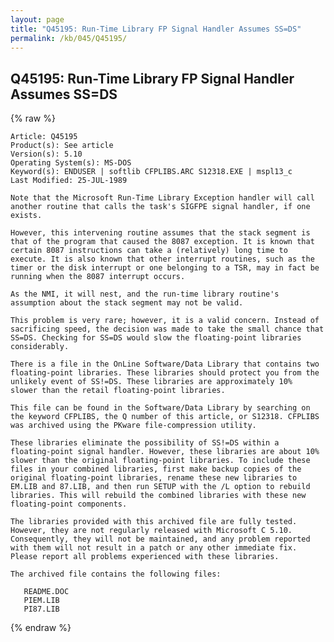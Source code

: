 ```yaml
---
layout: page
title: "Q45195: Run-Time Library FP Signal Handler Assumes SS=DS"
permalink: /kb/045/Q45195/
---
```


## Q45195: Run-Time Library FP Signal Handler Assumes SS=DS

{% raw %}

	Article: Q45195
	Product(s): See article
	Version(s): 5.10
	Operating System(s): MS-DOS
	Keyword(s): ENDUSER | softlib CFPLIBS.ARC S12318.EXE | mspl13_c
	Last Modified: 25-JUL-1989
	
	Note that the Microsoft Run-Time Library Exception handler will call
	another routine that calls the task's SIGFPE signal handler, if one
	exists.
	
	However, this intervening routine assumes that the stack segment is
	that of the program that caused the 8087 exception. It is known that
	certain 8087 instructions can take a (relatively) long time to
	execute. It is also known that other interrupt routines, such as the
	timer or the disk interrupt or one belonging to a TSR, may in fact be
	running when the 8087 interrupt occurs.
	
	As the NMI, it will nest, and the run-time library routine's
	assumption about the stack segment may not be valid.
	
	This problem is very rare; however, it is a valid concern. Instead of
	sacrificing speed, the decision was made to take the small chance that
	SS=DS. Checking for SS=DS would slow the floating-point libraries
	considerably.
	
	There is a file in the OnLine Software/Data Library that contains two
	floating-point libraries. These libraries should protect you from the
	unlikely event of SS!=DS. These libraries are approximately 10%
	slower than the retail floating-point libraries.
	
	This file can be found in the Software/Data Library by searching on
	the keyword CFPLIBS, the Q number of this article, or S12318. CFPLIBS
	was archived using the PKware file-compression utility.
	
	These libraries eliminate the possibility of SS!=DS within a
	floating-point signal handler. However, these libraries are about 10%
	slower than the original floating-point libraries. To include these
	files in your combined libraries, first make backup copies of the
	original floating-point libraries, rename these new libraries to
	EM.LIB and 87.LIB, and then run SETUP with the /L option to rebuild
	libraries. This will rebuild the combined libraries with these new
	floating-point components.
	
	The libraries provided with this archived file are fully tested.
	However, they are not regularly released with Microsoft C 5.10.
	Consequently, they will not be maintained, and any problem reported
	with them will not result in a patch or any other immediate fix.
	Please report all problems experienced with these libraries.
	
	The archived file contains the following files:
	
	   README.DOC
	   PIEM.LIB
	   PI87.LIB

{% endraw %}
